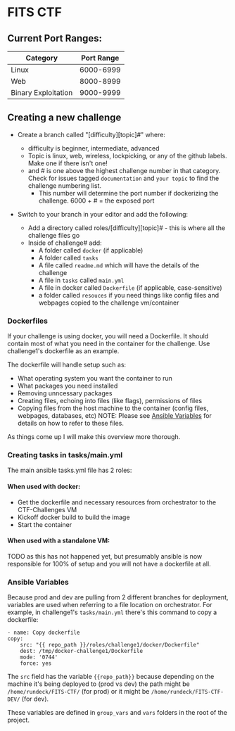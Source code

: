 # FITS CTF

## Current Port Ranges:

| Category            | Port Range |
|---------------------|------------|
| Linux               | 6000-6999  |
| Web                 | 8000-8999  |
| Binary Exploitation | 9000-9999  |

## Creating a new challenge

- Create a branch called "[difficulty][topic]#" where:
    - difficulty is beginner, intermediate, advanced 
    - Topic is linux, web, wireless, lockpicking, or any of the github labels. Make one if there isn't one!
    - and # is one above the highest challenge number in that category. Check for issues tagged `documentation` and `your topic` to find the challenge numbering list.
        - This number will determine the port number if dockerizing the challenge. 6000 + # = the exposed port

- Switch to your branch in your editor and add the following:
    - Add a directory called roles/[difficulty][topic]# - this is where all the challenge files go
    - Inside of challenge# add:
        - A folder called `docker` (if applicable)
        - A folder called `tasks`
        - A file called <span>`readme.md`</span> which will have the details of the challenge
        - A file in `tasks` called `main.yml`
        - A file in docker called `Dockerfile` (if applicable, case-sensitive)
        - a folder called `resouces` if you need things like config files and webpages copied to the challenge vm/container

### Dockerfiles

If your challenge is using docker, you will need a Dockerfile. It should contain most of what you need in the container for the challenge. Use challenge1's dockerfile as an example. 

The dockerfile will handle setup such as:

- What operating system you want the container to run
- What packages you need installed
- Removing unncessary packages
- Creating files, echoing into files (like flags), permissions of files
- Copying files from the host machine to the container (config files, webpages, databases, etc) NOTE: Please see [Ansible Variables](#ansible-variables) for details on how to refer to these files.

As things come up I will make this overview more thorough.

### Creating tasks in tasks/main.yml

The main ansible tasks.yml file has 2 roles:

#### When used with docker:
- Get the dockerfile and necessary resources from orchestrator to the CTF-Challenges VM
- Kickoff docker build to build the image
- Start the container

#### When used with a standalone VM:
TODO as this has not happened yet, but presumably ansible is now responsible for 100% of setup and you will not have a dockerfile at all.


### Ansible Variables

Because prod and dev are pulling from 2 different branches for deployment, variables are used when referring to a file location on orchestrator. For example, in challenge1's `tasks/main.yml` there's this command to copy a dockerfile:

    - name: Copy dockerfile
    copy:
        src: "{{ repo_path }}/roles/challenge1/docker/Dockerfile"
        dest: /tmp/docker-challenge1/Dockerfile
        mode: '0744'
        force: yes

The `src` field has the variable `{{repo_path}}` because depending on the machine it's being deployed to (prod vs dev) the path might be `/home/rundeck/FITS-CTF/` (for prod) or it might be `/home/rundeck/FITS-CTF-DEV/` (for dev).

These variables are defined in `group_vars` and `vars` folders in the root of the project.